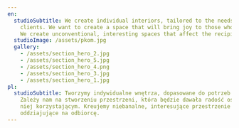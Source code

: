 ```yaml
---
en:
  studioSubtitle: We create individual interiors, tailored to the needs of our
    clients. We want to create a space that will bring joy to those who use it.
    We create unconventional, interesting spaces that affect the recipient.
  studioImage: /assets/pkom.jpg
  gallery:
    - /assets/section_hero_2.jpg
    - /assets/section_hero_5.jpg
    - /assets/section_hero_4.png
    - /assets/section_hero_3.jpg
    - /assets/section_hero_1.jpg
pl:
  studioSubtitle: Tworzymy indywidualne wnętrza, dopasowane do potrzeb klientów.
    Zależy nam na stworzeniu przestrzeni, która będzie dawała radość osobom z
    niej korzystającym. Kreujemy niebanalne, interesujące przestrzenie
    oddziajujące na odbiorcę.
---
```

